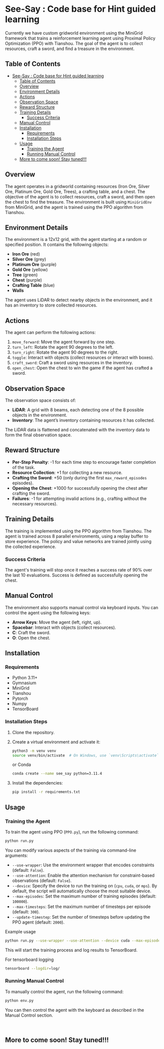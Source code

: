 # See-Say : Code base for Hint guided learning

Currently we have custom gridworld environment using the MiniGrid framework that trains a reinforcement learning agent using Proximal Policy Optimization (PPO) with Tianshou. The goal of the agent is to collect resources, craft a sword, and find a treasure in the environment.

## Table of Contents
- [See-Say : Code base for Hint guided learning](#see-say--code-base-for-hint-guided-learning)
  - [Table of Contents](#table-of-contents)
  - [Overview](#overview)
  - [Environment Details](#environment-details)
  - [Actions](#actions)
  - [Observation Space](#observation-space)
  - [Reward Structure](#reward-structure)
  - [Training Details](#training-details)
    - [Success Criteria](#success-criteria)
  - [Manual Control](#manual-control)
  - [Installation](#installation)
    - [Requirements](#requirements)
    - [Installation Steps](#installation-steps)
  - [Usage](#usage)
    - [Training the Agent](#training-the-agent)
    - [Running Manual Control](#running-manual-control)
  - [More to come soon! Stay tuned!!!](#more-to-come-soon-stay-tuned)

## Overview

The agent operates in a gridworld containing resources (Iron Ore, Silver Ore, Platinum Ore, Gold Ore, Trees), a crafting table, and a chest. The objective of the agent is to collect resources, craft a sword, and then open the chest to find the treasure. The environment is built using `MiniGridEnv` from MiniGrid, and the agent is trained using the PPO algorithm from Tianshou.

## Environment Details

The environment is a 12x12 grid, with the agent starting at a random or specified position. It contains the following objects:

- **Iron Ore** (red)
- **Silver Ore** (grey)
- **Platinum Ore** (purple)
- **Gold Ore** (yellow)
- **Tree** (green)
- **Chest** (purple)
- **Crafting Table** (blue)
- **Walls**

The agent uses LiDAR to detect nearby objects in the environment, and it has an inventory to store collected resources.

## Actions

The agent can perform the following actions:

1. `move_forward`: Move the agent forward by one step.
2. `turn_left`: Rotate the agent 90 degrees to the left.
3. `turn_right`: Rotate the agent 90 degrees to the right.
4. `toggle`: Interact with objects (collect resources or interact with boxes).
5. `craft_sword`: Craft a sword using resources in the inventory.
6. `open_chest`: Open the chest to win the game if the agent has crafted a sword.

## Observation Space

The observation space consists of:

- **LiDAR**: A grid with 8 beams, each detecting one of the 8 possible objects in the environment. 
- **Inventory**: The agent’s inventory containing resources it has collected.

The LiDAR data is flattened and concatenated with the inventory data to form the final observation space.

## Reward Structure

- **Per-Step Penalty**: -1 for each time step to encourage faster completion of the task.
- **Resource Collection**: +1 for collecting a new resource.
- **Crafting the Sword**: +50 (only during the first `max_reward_episodes` episodes).
- **Opening the Chest**: +1000 for successfully opening the chest after crafting the sword.
- **Failures**: -1 for attempting invalid actions (e.g., crafting without the necessary resources).

## Training Details

The training is implemented using the PPO algorithm from Tianshou. The agent is trained across 8 parallel environments, using a replay buffer to store experience. The policy and value networks are trained jointly using the collected experience.

### Success Criteria

The agent's training will stop once it reaches a success rate of 90% over the last 10 evaluations. Success is defined as successfully opening the chest.

## Manual Control

The environment also supports manual control via keyboard inputs. You can control the agent using the following keys:

- **Arrow Keys**: Move the agent (left, right, up).
- **Spacebar**: Interact with objects (collect resources).
- **C**: Craft the sword.
- **O**: Open the chest.

## Installation

### Requirements

- Python 3.11+
- Gymnasium
- MiniGrid
- Tianshou
- Pytorch
- Numpy
- TensorBoard

### Installation Steps

1. Clone the repository.



2. Create a virtual environment and activate it:

    ```bash
    python3 -m venv venv
    source venv/bin/activate  # On Windows, use `venv\Scripts\activate`
    ```
    or Conda
    
    ```bash
    conda create --name see_say python=3.11.4
    ```

3. Install the dependencies:

    ```bash
    pip install -r requirements.txt
    ```

## Usage

### Training the Agent

To train the agent using PPO (`PPO.py`), run the following command:

```bash
python run.py
```

You can modify various aspects of the training via command-line arguments:

- `--use-wrapper`: Use the environment wrapper that encodes constraints (default: `False`).
- `--use-attention`: Enable the attention mechanism for constraint-based observations (default: `False`).
- `--device`: Specify the device to run the training on (`cpu`, `cuda`, or `mps`). By default, the script will automatically choose the most suitable device.
- `--max-episodes`: Set the maximum number of training episodes (default: `100000`).
- `--max-timesteps`: Set the maximum number of timesteps per episode (default: `300`).
- `--update-timestep`: Set the number of timesteps before updating the PPO agent (default: `2000`).

Example usage
```bash
python run.py --use-wrapper --use-attention --device cuda --max-episodes 50000 --max-timesteps 400
```

This will start the training process and log results to TensorBoard.

For tensorboard logging

```bash
tensorboard --logdir=log/
```

### Running Manual Control

To manually control the agent, run the following command:

```bash
python env.py
```
You can then control the agent with the keyboard as described in the Manual Control section.

</br>

## More to come soon! Stay tuned!!! 
